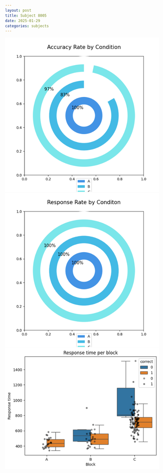 ```yaml
---
layout: post
title: Subject 8005
date: 2025-01-29
categories: subjects
---
```


![](data/8005/run-33/8005_accuracy_rate.png)
![](data/8005/run-33/8005_response_rate.png)
![](data/8005/run-33/8005_rt.png)

